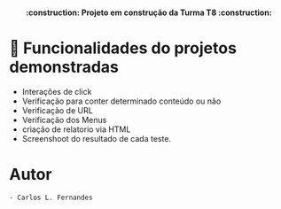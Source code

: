 <h4 align="center"> 
 :construction: Projeto em construção da Turma T8 :construction:
</h4>

# :hammer: Funcionalidades do projetos demonstradas

- Interações de click
- Verificação para conter determinado conteúdo ou não
- Verificação de URL
- Verificação dos Menus
- criação de relatorio via HTML
- Screenshoot do resultado de cada teste.

# Autor

    - Carlos L. Fernandes
